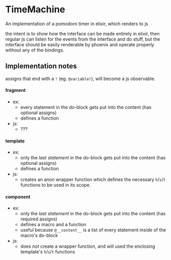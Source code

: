 # TimeMachine

An implementation of a pomodoro timer in elixir, which renders to js

the intent is to show how the interface can be made entirely in elixir, then
regular js can listen for the events from the interface and do stuff, but the
interface should be easily renderable by phoenix and operate properly without
any of the bindings.

## Implementation notes

assigns that end with a `!` (eg. `@variable!`), will become a js observable.


#### fragment
- ex:
  - every statement in the do-block gets put into the content (has optional assigns)
  - defines a function
- js:
  - ???

#### template
- ex:
  - only the *last statement* in the do-block gets put into the content (has optional assigns)
  - defines a function
- js:
  - creates an anon wrapper function which defines the necessary `h`/`s`/`t` functions to be used in its scope.

#### component
- ex:
  - only the *last statement* in the do-block gets put into the content (has required assigns)
  - defines a macro and a function
  - useful because `@__content__` is a list of every statement inside of the macro's do-block
- js:
  - does *not* create a wrapper function, and will used the enclosing template's `h`/`s`/`t` functions
